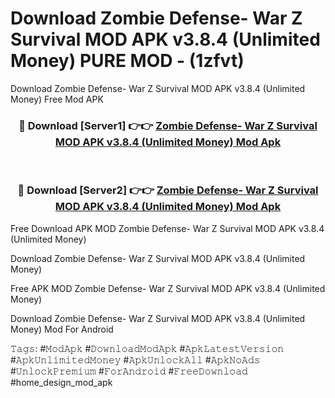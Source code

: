 # Download Zombie Defense- War Z Survival MOD APK v3.8.4 (Unlimited Money) PURE MOD - (1zfvt)
Download Zombie Defense- War Z Survival MOD APK v3.8.4 (Unlimited Money) Free Mod APK

<div align="center">
<h3>🔴 Download [Server1] 👉👉 <a href="https://apk-comot.site?title=Zombie_Defense-_War_Z_Survival_MOD_APK_v3.8.4_(Unlimited_Money)">Zombie Defense- War Z Survival MOD APK v3.8.4 (Unlimited Money) Mod Apk</a></h3><br>

<h3>🔴 Download [Server2] 👉👉 <a href="https://apk-comot.site?title=Zombie_Defense-_War_Z_Survival_MOD_APK_v3.8.4_(Unlimited_Money)">Zombie Defense- War Z Survival MOD APK v3.8.4 (Unlimited Money) Mod Apk</a></h3>
</div>


Free Download APK MOD Zombie Defense- War Z Survival MOD APK v3.8.4 (Unlimited Money)

Download Zombie Defense- War Z Survival MOD APK v3.8.4 (Unlimited Money) 

Free APK MOD Zombie Defense- War Z Survival MOD APK v3.8.4 (Unlimited Money) 

Download Zombie Defense- War Z Survival MOD APK v3.8.4 (Unlimited Money) Mod For Android

𝚃𝚊𝚐𝚜: #𝙼𝚘𝚍𝙰𝚙𝚔 #𝙳𝚘𝚠𝚗𝚕𝚘𝚊𝚍𝙼𝚘𝚍𝙰𝚙𝚔 #𝙰𝚙𝚔𝙻𝚊𝚝𝚎𝚜𝚝𝚅𝚎𝚛𝚜𝚒𝚘𝚗 #𝙰𝚙𝚔𝚄𝚗𝚕𝚒𝚖𝚒𝚝𝚎𝚍𝙼𝚘𝚗𝚎𝚢 #𝙰𝚙𝚔𝚄𝚗𝚕𝚘𝚌𝚔𝙰𝚕𝚕 #𝙰𝚙𝚔𝙽𝚘𝙰𝚍𝚜 #𝚄𝚗𝚕𝚘𝚌𝚔𝙿𝚛𝚎𝚖𝚒𝚞𝚖 #𝙵𝚘𝚛𝙰𝚗𝚍𝚛𝚘𝚒𝚍 #𝙵𝚛𝚎𝚎𝙳𝚘𝚠𝚗𝚕𝚘𝚊𝚍 #home_design_mod_apk